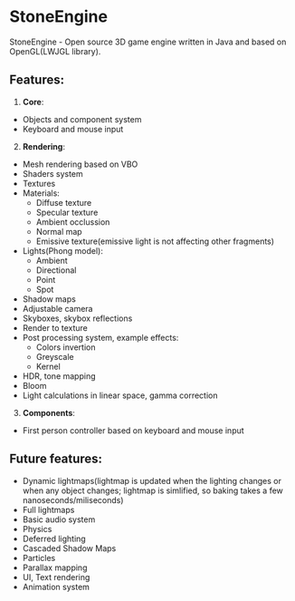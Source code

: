 # StoneEngine #
StoneEngine - Open source 3D game engine written in Java and based on OpenGL(LWJGL library).

## Features: ##
1. **Core**:
  - Objects and component system
  - Keyboard and mouse input
2. **Rendering**:
  - Mesh rendering based on VBO
  - Shaders system
  - Textures
  - Materials:
    - Diffuse texture
    - Specular texture
    - Ambient occlussion
    - Normal map
    - Emissive texture(emissive light is not affecting other fragments)
  - Lights(Phong model):
    - Ambient
    - Directional
    - Point
    - Spot
  - Shadow maps
  - Adjustable camera
  - Skyboxes, skybox reflections
  - Render to texture
  - Post processing system, example effects:
    - Colors invertion
    - Greyscale
    - Kernel
  - HDR, tone mapping
  - Bloom
  - Light calculations in linear space, gamma correction
3. **Components**:
  - First person controller based on keyboard and mouse input
  
## Future features: ##
- Dynamic lightmaps(lightmap is updated when the lighting changes or when any object changes; lightmap is simlified, so baking takes a few nanoseconds/miliseconds)
- Full lightmaps
- Basic audio system
- Physics
- Deferred lighting
- Cascaded Shadow Maps
- Particles
- Parallax mapping
- UI, Text rendering
- Animation system